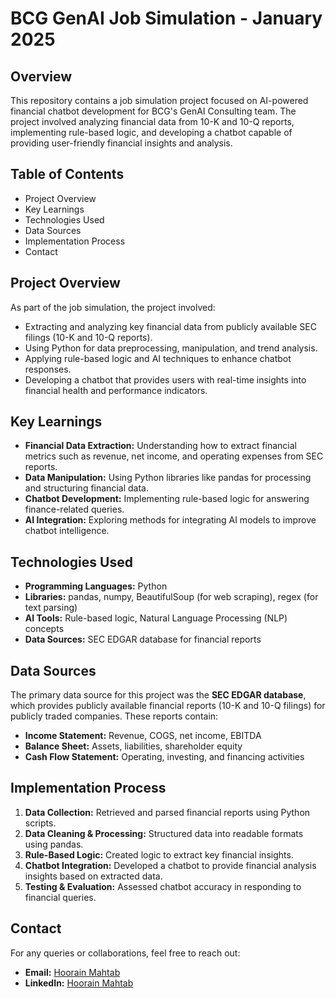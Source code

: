 # BCG GenAI Job Simulation - January 2025

## Overview
This repository contains a job simulation project focused on AI-powered financial chatbot development for BCG's GenAI Consulting team. The project involved analyzing financial data from 10-K and 10-Q reports, implementing rule-based logic, and developing a chatbot capable of providing user-friendly financial insights and analysis.

## Table of Contents
- Project Overview  
- Key Learnings  
- Technologies Used  
- Data Sources  
- Implementation Process  
- Contact  

## Project Overview
As part of the job simulation, the project involved:
- Extracting and analyzing key financial data from publicly available SEC filings (10-K and 10-Q reports).
- Using Python for data preprocessing, manipulation, and trend analysis.
- Applying rule-based logic and AI techniques to enhance chatbot responses.
- Developing a chatbot that provides users with real-time insights into financial health and performance indicators.

## Key Learnings
- **Financial Data Extraction:** Understanding how to extract financial metrics such as revenue, net income, and operating expenses from SEC reports.
- **Data Manipulation:** Using Python libraries like pandas for processing and structuring financial data.
- **Chatbot Development:** Implementing rule-based logic for answering finance-related queries.
- **AI Integration:** Exploring methods for integrating AI models to improve chatbot intelligence.

## Technologies Used
- **Programming Languages:** Python
- **Libraries:** pandas, numpy, BeautifulSoup (for web scraping), regex (for text parsing)
- **AI Tools:** Rule-based logic, Natural Language Processing (NLP) concepts
- **Data Sources:** SEC EDGAR database for financial reports

## Data Sources
The primary data source for this project was the **SEC EDGAR database**, which provides publicly available financial reports (10-K and 10-Q filings) for publicly traded companies. These reports contain:
- **Income Statement:** Revenue, COGS, net income, EBITDA
- **Balance Sheet:** Assets, liabilities, shareholder equity
- **Cash Flow Statement:** Operating, investing, and financing activities

## Implementation Process
1. **Data Collection:** Retrieved and parsed financial reports using Python scripts.
2. **Data Cleaning & Processing:** Structured data into readable formats using pandas.
3. **Rule-Based Logic:** Created logic to extract key financial insights.
4. **Chatbot Integration:** Developed a chatbot to provide financial analysis insights based on extracted data.
5. **Testing & Evaluation:** Assessed chatbot accuracy in responding to financial queries.

## Contact
For any queries or collaborations, feel free to reach out:
- **Email:** [Hoorain Mahtab](nasreen888811@gmail.com)
- **LinkedIn:** [Hoorain Mahtab](https://www.linkedin.com/in/hoorainmahtab/)

